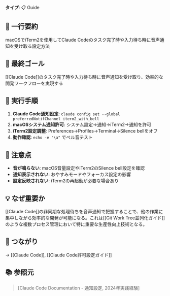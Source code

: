**タイプ**: 📋 Guide

## 📝 一行要約
macOSでiTerm2を使用してClaude Codeのタスク完了時や入力待ち時に音声通知を受け取る設定方法

## 🎯 最終ゴール
[[Claude Code]]のタスク完了時や入力待ち時に音声通知を受け取り、効率的な開発ワークフローを実現する

## 🔧 実行手順
1. **Claude Code通知設定**: `claude config set --global preferredNotifChannel iterm2_with_bell`
2. **macOSシステム通知許可**: システム設定→通知→iTerm2→通知を許可
3. **iTerm2設定調整**: Preferences→Profiles→Terminal→Silence bellをオフ
4. **動作確認**: `echo -e "\a"` でベル音テスト

## 🔧 注意点
- **音が鳴らない**: macOS音量設定やiTerm2のSilence bell設定を確認
- **通知表示されない**: おやすみモードやフォーカス設定の影響
- **設定反映されない**: iTerm2の再起動が必要な場合あり

## 💡 なぜ重要か
[[Claude Code]]の非同期な処理待ちを音声通知で把握することで、他の作業に集中しながら効率的な開発が可能になる。これは[[Git Work Tree並列化ガイド]]のような複数プロセス管理において特に重要な生産性向上技術となる。

## 🔗 つながり
→ [[Claude Code]], [[Claude Code許可設定ガイド]]

## 📚 参照元
> [Claude Code Documentation - 通知設定, 2024年実践経験]